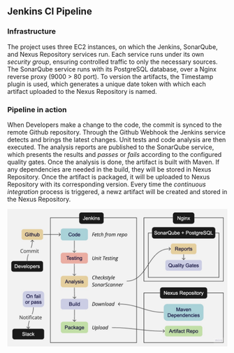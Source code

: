 ## Jenkins CI Pipeline

### **Infrastructure**
The project uses three EC2 instances, on which the Jenkins, SonarQube, and Nexus Repository services run. Each service runs under its own *security group*, ensuring controlled traffic to only the necessary sources.
The SonarQube service runs with its PostgreSQL database, over a Nginx reverse proxy (9000 > 80 port).
To version the artifacts, the Timestamp plugin is used, which generates a unique date token with which each artifact uploaded to the Nexus Repository is named.

### **Pipeline in action**
When Developers make a change to the code, the commit is synced to the remote Github repository. Through the Github Webhook the Jenkins service detects and brings the latest changes. Unit tests and code analysis are then executed. The analysis reports are published to the SonarQube service, which presents the results and *passes* or *fails* according to the configured quality gates. Once the analysis is done, the artifact is built with Maven. If any dependencies are needed in the build, they will be stored in Nexus Repository. Once the artifact is packaged, it will be uploaded to Nexus Repository with its corresponding version. Every time the *continuous integration* process is triggered, a newz artifact will be created and stored in the Nexus Repository.

![Alt text](/files/diagrama.jpg "Image")
